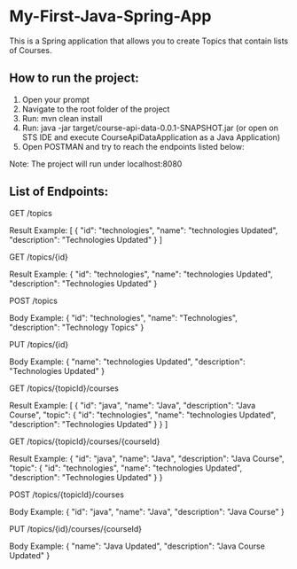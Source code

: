 # My-First-Java-Spring-App
This is a Spring application that allows you to create Topics that contain lists of Courses. 

## How to run the project:
1. Open your prompt
2. Navigate to the root folder of the project
3. Run: mvn clean install
4. Run: java -jar target/course-api-data-0.0.1-SNAPSHOT.jar (or open on STS IDE and execute CourseApiDataApplication as a Java Application)
5. Open POSTMAN and try to reach the endpoints listed below:

Note: The project will run under localhost:8080

## List of Endpoints:

GET /topics

Result Example: 
[
    {
        "id": "technologies",
        "name": "technologies Updated",
        "description": "Technologies Updated"
    }
]

GET /topics/{id}

Result Example:
{
    "id": "technologies",
    "name": "technologies Updated",
    "description": "Technologies Updated"
}

POST /topics

Body Example: 
{
  "id": "technologies",
  "name": "Technologies",
  "description": "Technology Topics"
}

PUT /topics/{id}

Body Example:
{
  "name": "technologies Updated",
  "description": "Technologies Updated"
}

GET /topics/{topicId}/courses

Result Example:
[
    {
        "id": "java",
        "name": "Java",
        "description": "Java Course",
        "topic": {
            "id": "technologies",
            "name": "technologies Updated",
            "description": "Technologies Updated"
        }
    }
]

GET /topics/{topicId}/courses/{courseId}

Result Example:
{
    "id": "java",
    "name": "Java",
    "description": "Java Course",
    "topic": {
        "id": "technologies",
        "name": "technologies Updated",
        "description": "Technologies Updated"
    }
}

POST /topics/{topicId}/courses

Body Example:
{
  "id": "java",
  "name": "Java",
  "description": "Java Course"
}

PUT /topics/{id}/courses/{courseId}

Body Example:
{
  "name": "Java Updated",
  "description": "Java Course Updated"
}
